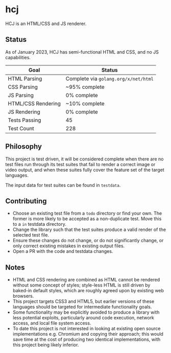 # hcj

HCJ is an HTML/CSS and JS renderer.

## Status

As of January 2023, HCJ has semi-functional HTML and CSS, and no JS capabilities.

| Goal               | Status                               |
| ------------------ | ------------------------------------ |
| HTML Parsing       | Complete via `golang.org/x/net/html` |
| CSS Parsing        | ~95% complete                        |
| JS Parsing         | 0% complete                          |
| HTML/CSS Rendering | ~10% complete                        |
| JS Rendering       | 0% complete                          |
| Tests Passing      | 45                                   |
| Test Count         | 228                                  |

## Philosophy

This project is test driven, it will be considered complete when there are no test files run through its
test suites that fail to render a correct image or video output, and when these suites fully cover the feature
set of the target languages.

The input data for test suites can be found in `testdata`.

## Contributing

- Choose an existing test file from a `todo` directory or find your own. The former is more likely to be accepted as a non-duplicate test. Move this to a `in` testdata directory.
- Change the library such that the test suites produce a valid render of the selected test file.
- Ensure these changes do not change, or do not significantly change, or only correct existing mistakes in existing output files.
- Open a PR with the code and testdata changes.

## Notes

- HTML and CSS rendering are combined as HTML cannot be rendered without some concept of styles; style-less HTML is still driven by baked-in default styles, which are roughly agreed upon by existing web browsers.
- This project targets CSS3 and HTML5, but earlier versions of these languages should be targeted for intermediate functionality goals.
- Some functionality may be explicitly avoided to produce a library with less potential exploits, particularly around code execution, network access, and local file system access.
- To date this project is not interested in looking at existing open source implementations e.g. Chromium and copying their approach; this would save time at the cost of producing two identical implementations, with this project being likely inferior.
